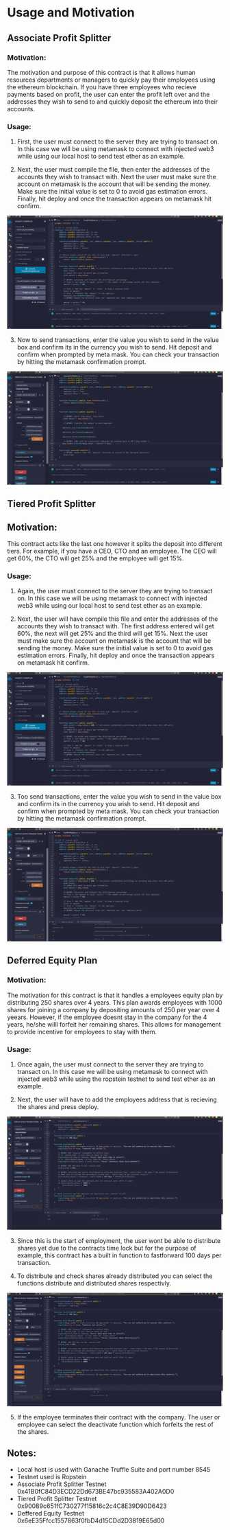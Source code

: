 # Usage and Motivation

## Associate Profit Splitter

### Motivation:

The motivation and purpose of this contract is that it allows human resources departments or managers to quickly pay their employees using the ethereum blockchain. If you have three employees who recieve payments based on profit, the user can enter the profit left over and the addresses they wish to send to and quickly deposit the ethereum into their accounts.

### Usage:

1. First, the user must connect to the server they are trying to transact on. In this case we will be using metamask to connect with injected web3 while using our local host to send test ether as an example.

2. Next, the user must compile the file, then enter the addresses of the accounts they wish to transact with. Next the user must make sure the account on metamask is the account that will be sending the money. Make sure the initial value is set to 0 to avoid gas estimation errors. Finally, hit deploy and once the transaction appears on metamask hit confirm.

![AssociateDeploy](Gifs/AssociateDeploy.gif)

3. Now to send transactions, enter the value you wish to send in the value box and confirm its in the currency you wish to send. Hit deposit and confirm when prompted by meta mask. You can check your transaction by hitting the metamask confirmation prompt.

![AssociateDeposit](Gifs/AssociateDeposit.gif)


## Tiered Profit Splitter

## Motivation:

This contract acts like the last one however it splits the deposit into different tiers. For example, if you have a CEO, CTO and an employee. The CEO will get 60%, the CTO will get 25% and the employee will get 15%. 


### Usage:

1. Again, the user must connect to the server they are trying to transact on. In this case we will be using metamask to connect with injected web3 while using our local host to send test ether as an example.

2. Next, the user will have compile this file and enter the addresses of the accounts they wish to transact with. The first address entered will get 60%, the next will get 25% and the third will get 15%. Next the user must make sure the account on metamask is the account that will be sending the money. Make sure the initial value is set to 0 to avoid gas estimation errors. Finally, hit deploy and once the transaction appears on metamask hit confirm.

![AssociateDeploy](Gifs/AssociateDeploy.gif)

3. Too send transactions, enter the value you wish to send in the value box and confirm its in the currency you wish to send. Hit deposit and confirm when prompted by meta mask. You can check your transaction by hitting the metamask confirmation prompt.

![TieredDeposit](Gifs/TieredDeposit.gif)


## Deferred Equity Plan

### Motivation:

The motivation for this contract is that it handles a employees equity plan by distributing 250 shares over 4 years. This plan awards employees with 1000 shares for joining a company by depositing amounts of 250 per year over 4 yeears. However, if the employee doesnt stay in the company for the 4 years, he/she willl forfeit her remaining shares. This allows for management to provide incentive for employees to stay with them.

### Usage:

1. Once again, the user must connect to the server they are trying to transact on. In this case we will be using metamask to connect with injected web3 while using the ropstein testnet to send test ether as an example.

2. Next, the user will have to add the employees address that is recieving the shares and press deploy.

![EquityDeploy](Gifs/EquityDeploy.gif)

3. Since this is the start of employment, the user wont be able to distribute shares yet due to the contracts time lock but for the purpose of example, this contract has a built in function to fastforward 100 days per transaction.

4. To distribute and check shares already distributed you can select the functions distribute and distributed shares respectivly.

![EquityUse](Gifs/EquityUse.gif)

5. If the employee terminates their contract with the company. The user or employee can select the deactivate function which forfeits the rest of the shares.


## Notes:
- Local host is used with Ganache Truffle Suite and port number 8545
- Testnet used is Ropstein
- Associate Profit Splitter Testnet 0x41B0fC84D3ECD22Dd673BE47bc935583A402A0D0
- Tiered Profit Splitter Testnet 0x90089c651fC730277f15816c2c4C8E39D90D6423
- Deffered Equity Testnet 0x6eE35Ffcc1557863f0fbD4d15CDd2D3819E65d00